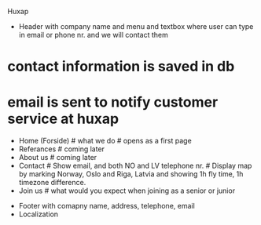 Huxap

- Header with company name and menu and textbox where user can type in email or phone nr. and we will contact them
# contact information is saved in db
# email is sent to notify customer service at huxap
  + Home (Forside) # what we do # opens as a first page
  + Referances # coming later
  + About us # coming later
  + Contact # Show email, and both NO and LV telephone nr. # Display map by marking Norway, Oslo and Riga, Latvia and showing 1h fly time, 1h timezone difference.
  + Join us # what would you expect when joining as a senior or junior
- Footer with comapny name, address, telephone, email
- Localization